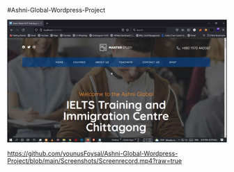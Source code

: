 #Ashni-Global-Wordpress-Project

[![Screen Record](Screenshots/Screenshot.png)](https://github.com/younusFoysal/Ashni-Global-Wordpress-Project/blob/main/Screenshots/Screenrecord.mp4?raw=true "Ashni-Global-Wordpress-Project")


https://github.com/younusFoysal/Ashni-Global-Wordpress-Project/blob/main/Screenshots/Screenrecord.mp4?raw=true
